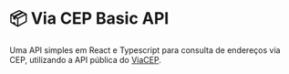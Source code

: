# 📦 Via CEP Basic API

Uma API simples em React e Typescript para consulta de endereços via CEP, utilizando a API pública do [ViaCEP](https://viacep.com.br/).
